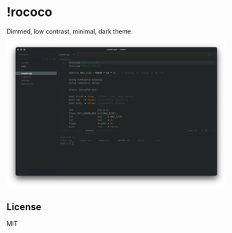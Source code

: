 # !rococo

Dimmed, low contrast, minimal, dark theme.

![Screenshot](screenshot.png)

## License

MIT
